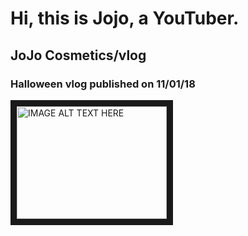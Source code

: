 # Hi, this is Jojo, a YouTuber.

## JoJo Cosmetics/vlog

### Halloween vlog published on 11/01/18

<a href="http://www.youtube.com/watch?feature=player_embedded&v=ZJNQ40I_8G0
" target="_blank"><img src="http://img.youtube.com/vi/ZJNQ40I_8G0/0.jpg" 
alt="IMAGE ALT TEXT HERE" width="240" height="180" border="10" /></a>
